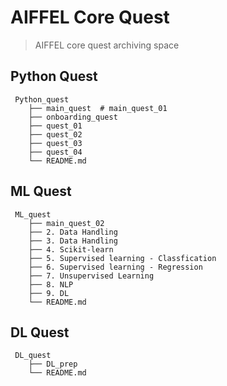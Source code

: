 # AIFFEL Core Quest

> AIFFEL core quest archiving space

## Python Quest

```
 Python_quest
    ├── main_quest  # main_quest_01
    ├── onboarding_quest
    ├── quest_01
    ├── quest_02
    ├── quest_03
    ├── quest_04
    └── README.md
```

## ML Quest

```
 ML_quest
    ├── main_quest_02
    ├── 2. Data Handling
    ├── 3. Data Handling
    ├── 4. Scikit-learn
    ├── 5. Supervised learning - Classfication
    ├── 6. Supervised learning - Regression
    ├── 7. Unsupervised Learning
    ├── 8. NLP
    ├── 9. DL
    └── README.md
```

## DL Quest

```
 DL_quest
    ├── DL_prep
    └── README.md
```